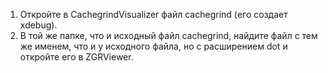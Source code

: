   1. Откройте в CachegrindVisualizer файл cachegrind (его создает xdebug).
  1. В той же папке, что и исходный файл cachegrind, найдите файл с тем же именем, что и у исходного файла, но с расширением dot и откройте его в ZGRViewer.